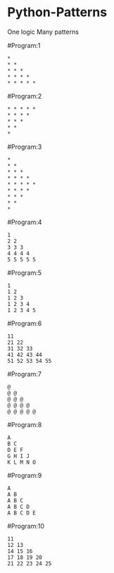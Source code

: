 # Python-Patterns
One logic Many patterns

#Program:1
```
*
* *
* * *
* * * *
* * * * *
```
#Program:2
```
* * * * * 
* * * * 
* * * 
* * 
* 
```
#Program:3
```
* 
* * 
* * * 
* * * * 
* * * * * 
* * * * 
* * * 
* * 
* 
```
#Program:4
```
1 
2 2 
3 3 3 
4 4 4 4 
5 5 5 5 5
```
#Program:5
```
1 
1 2 
1 2 3 
1 2 3 4 
1 2 3 4 5
```
#Program:6
```
11 
21 22 
31 32 33 
41 42 43 44 
51 52 53 54 55 
```
#Program:7
```
@ 
@ @ 
@ @ @ 
@ @ @ @ 
@ @ @ @ @ 
```
#Program:8
```
A 
B C 
D E F 
G H I J 
K L M N O 
```
#Program:9
```
A 
A B 
A B C 
A B C D 
A B C D E
```
#Program:10
```
11 
12 13 
14 15 16 
17 18 19 20 
21 22 23 24 25 
```
